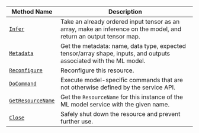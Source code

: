 <!-- prettier-ignore -->
| Method Name | Description |
| ----------- | ----------- |
| [`Infer`](/appendix/apis/services/ml/#infer) | Take an already ordered input tensor as an array, make an inference on the model, and return an output tensor map. |
| [`Metadata`](/appendix/apis/services/ml/#metadata) | Get the metadata: name, data type, expected tensor/array shape, inputs, and outputs associated with the ML model. |
| [`Reconfigure`](/appendix/apis/services/ml/#reconfigure) | Reconfigure this resource. |
| [`DoCommand`](/appendix/apis/services/ml/#docommand) | Execute model-specific commands that are not otherwise defined by the service API. |
| [`GetResourceName`](/appendix/apis/services/ml/#getresourcename) | Get the `ResourceName` for this instance of the ML model service with the given name. |
| [`Close`](/appendix/apis/services/ml/#close) | Safely shut down the resource and prevent further use. |
